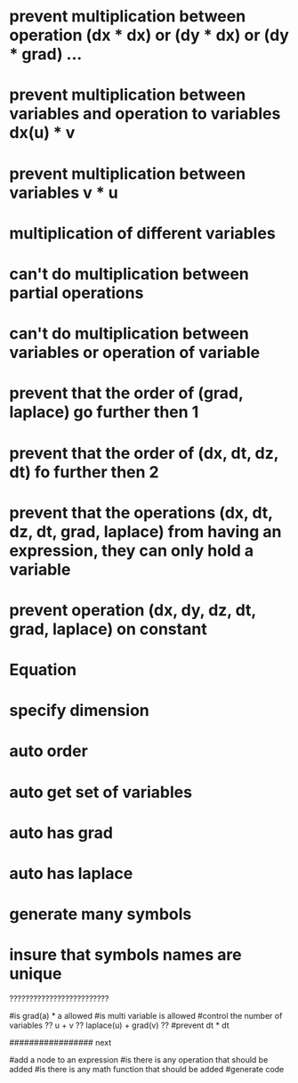 # prevent multiplication between operation (dx * dx) or (dy * dx) or (dy * grad) ...
# prevent multiplication between variables and operation to variables dx(u) * v
# prevent multiplication between variables v * u
# multiplication of different variables
# can't do multiplication between partial operations
# can't do multiplication between variables or operation of variable

# prevent that the order of (grad, laplace) go further then 1
# prevent that the order of (dx, dt, dz, dt) fo further then 2
# prevent that the operations (dx, dt, dz, dt, grad, laplace) from having an expression, they can only hold a variable
# prevent operation (dx, dy, dz, dt, grad, laplace) on constant

# Equation
# specify dimension
# auto order
# auto get set of variables
# auto has grad
# auto has laplace

# generate many symbols
# insure that symbols names are unique

?????????????????????????

#is grad(a) * a allowed
#is multi variable is allowed
#control the number of variables ?? u + v ?? laplace(u) + grad(v) ??
#prevent dt * dt

################# next

#add a node to an expression 
#is there is any operation that should be added
#is there is any math function that should be added
#generate code
